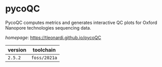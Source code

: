 # pycoQC

PycoQC computes metrics and generates interactive QC plots for  Oxford Nanopore technologies sequencing data.

*homepage*: <https://tleonardi.github.io/pycoQC>

version | toolchain
--------|----------
``2.5.2`` | ``foss/2021a``
